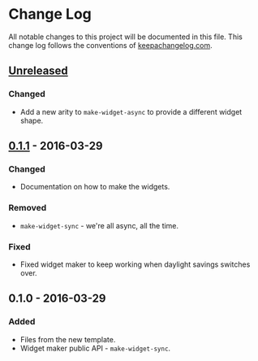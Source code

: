 # Change Log
All notable changes to this project will be documented in this file. This change log follows the conventions of [keepachangelog.com](http://keepachangelog.com/).

## [Unreleased]
### Changed
- Add a new arity to `make-widget-async` to provide a different widget shape.

## [0.1.1] - 2016-03-29
### Changed
- Documentation on how to make the widgets.

### Removed
- `make-widget-sync` - we're all async, all the time.

### Fixed
- Fixed widget maker to keep working when daylight savings switches over.

## 0.1.0 - 2016-03-29
### Added
- Files from the new template.
- Widget maker public API - `make-widget-sync`.

[Unreleased]: https://github.com/your-name/core.matrix-study/compare/0.1.1...HEAD
[0.1.1]: https://github.com/your-name/core.matrix-study/compare/0.1.0...0.1.1
